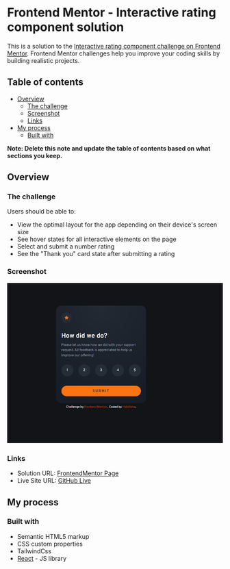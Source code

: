 # Frontend Mentor - Interactive rating component solution

This is a solution to the [Interactive rating component challenge on Frontend Mentor](https://www.frontendmentor.io/challenges/interactive-rating-component-koxpeBUmI). Frontend Mentor challenges help you improve your coding skills by building realistic projects. 

## Table of contents

- [Overview](#overview)
  - [The challenge](#the-challenge)
  - [Screenshot](#screenshot)
  - [Links](#links)
- [My process](#my-process)
  - [Built with](#built-with)

**Note: Delete this note and update the table of contents based on what sections you keep.**

## Overview

### The challenge

Users should be able to:

- View the optimal layout for the app depending on their device's screen size
- See hover states for all interactive elements on the page
- Select and submit a number rating
- See the "Thank you" card state after submitting a rating

### Screenshot

![](./screen.png)

### Links

- Solution URL: [FrontendMentor Page](https://your-solution-url.com)
- Live Site URL: [GitHub Live](https://your-live-site-url.com)

## My process

### Built with

- Semantic HTML5 markup
- CSS custom properties
- TailwindCss
- [React](https://reactjs.org/) - JS library


